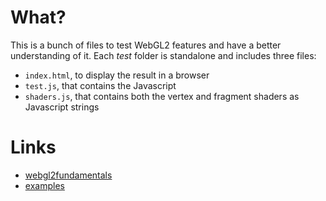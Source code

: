 # What?
This is a bunch of files to test WebGL2 features and have a better understanding of it. Each *test* folder is standalone and includes three files:
- `index.html`, to display the result in a browser
- `test.js`, that contains the Javascript
- `shaders.js`, that contains both the vertex and fragment shaders as Javascript strings


# Links
- [webgl2fundamentals](https://webgl2fundamentals.org/)
- [examples](https://github.com/WebGLSamples/WebGL2Samples/tree/master/samples) 
